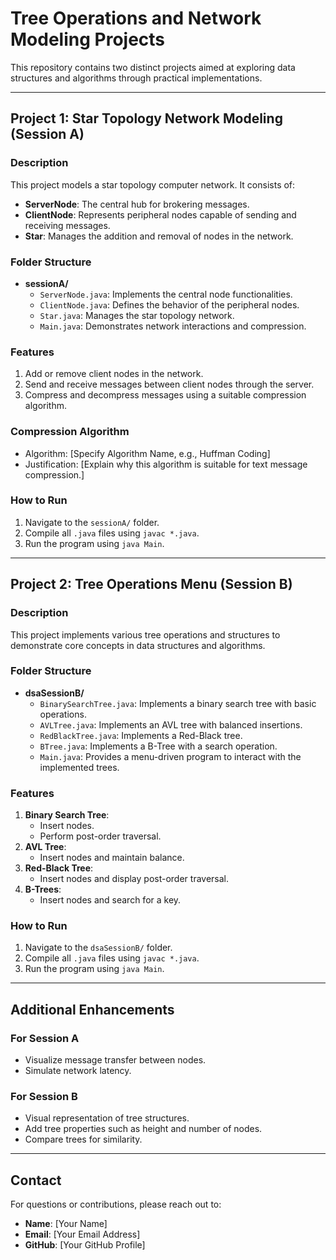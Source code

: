 # Tree Operations and Network Modeling Projects

This repository contains two distinct projects aimed at exploring data structures and algorithms through practical implementations.

---

## Project 1: Star Topology Network Modeling (Session A)

### Description
This project models a star topology computer network. It consists of:
- **ServerNode**: The central hub for brokering messages.
- **ClientNode**: Represents peripheral nodes capable of sending and receiving messages.
- **Star**: Manages the addition and removal of nodes in the network.

### Folder Structure
- **sessionA/**
  - `ServerNode.java`: Implements the central node functionalities.
  - `ClientNode.java`: Defines the behavior of the peripheral nodes.
  - `Star.java`: Manages the star topology network.
  - `Main.java`: Demonstrates network interactions and compression.

### Features
1. Add or remove client nodes in the network.
2. Send and receive messages between client nodes through the server.
3. Compress and decompress messages using a suitable compression algorithm.

### Compression Algorithm
- Algorithm: [Specify Algorithm Name, e.g., Huffman Coding]
- Justification: [Explain why this algorithm is suitable for text message compression.]

### How to Run
1. Navigate to the `sessionA/` folder.
2. Compile all `.java` files using `javac *.java`.
3. Run the program using `java Main`.

---

## Project 2: Tree Operations Menu (Session B)

### Description
This project implements various tree operations and structures to demonstrate core concepts in data structures and algorithms.

### Folder Structure
- **dsaSessionB/**
  - `BinarySearchTree.java`: Implements a binary search tree with basic operations.
  - `AVLTree.java`: Implements an AVL tree with balanced insertions.
  - `RedBlackTree.java`: Implements a Red-Black tree.
  - `BTree.java`: Implements a B-Tree with a search operation.
  - `Main.java`: Provides a menu-driven program to interact with the implemented trees.

### Features
1. **Binary Search Tree**:
   - Insert nodes.
   - Perform post-order traversal.
2. **AVL Tree**:
   - Insert nodes and maintain balance.
3. **Red-Black Tree**:
   - Insert nodes and display post-order traversal.
4. **B-Trees**:
   - Insert nodes and search for a key.

### How to Run
1. Navigate to the `dsaSessionB/` folder.
2. Compile all `.java` files using `javac *.java`.
3. Run the program using `java Main`.

---

## Additional Enhancements
### For Session A
- Visualize message transfer between nodes.
- Simulate network latency.

### For Session B
- Visual representation of tree structures.
- Add tree properties such as height and number of nodes.
- Compare trees for similarity.

---

## Contact
For questions or contributions, please reach out to:
- **Name**: [Your Name]
- **Email**: [Your Email Address]
- **GitHub**: [Your GitHub Profile]
